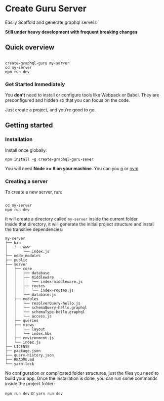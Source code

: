 # Create Guru Server
 Easily Scaffold and generate graphql servers  

**Still under heavy development with frequent breaking changes**

## Quick overview  
```npm install -g create-graphql-guru-sever

create-graphql-guru my-server  
cd my-server  
npm run dev
```

### Get Started Immediately
You **don’t** need to install or configure tools like Webpack or Babel.
They are preconfigured and hidden so that you can focus on the code.

Just create a project, and you’re good to go.

## Getting started

### Installation
Install once globally:

```npm install -g create-graphql-guru-sever```

You will need **Node >= 6 on your machine**. You can you [n](https://github.com/tj/n#installation) or [nvm](https://github.com/creationix/nvm#installation)

### Creating a server
To create a new server, run:  

```create-graphql-guru-server my-server

cd my-server
npm run dev  
```

It will create a directory called  `my-server` inside the current folder.  
Inside that directory, it will generate the initial project structure and install the transitive dependencies:

```
my-server
├── bin
│   └── www
│       └── index.js
├── node_modules
├── public
├── server
│   ├── core
│   │   ├── database
│   │   ├── middleware
│   │   │   └── index-middleware.js
│   │   ├── routes
│   │   │   └── index-routes.js
│   │   └── database.js 
│   ├── modules
│   │   └── resolverQuery-hello.js 
│   │   └── schemaQuery-hello.graphql 
│   │   └── schemaType-hello.graphql 
│   │   └── access.js 
│   ├── queries
│   ├── views
│   │   └── layout 
│   │   └── index.hbs 
│   ├── environment.js
│   └── index.js
├── LICENSE
├── package.json
├── query-history.json
├── README.md
└── yarn.lock
```

No configuration or complicated folder structures, just the files you need to build your app.
Once the installation is done, you can run some commands inside the project folder:

`npm run dev` or `yarn run dev`


